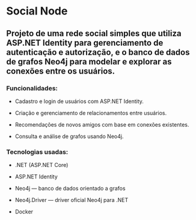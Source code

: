 # Social Node
## Projeto de uma rede social simples que utiliza ASP.NET Identity para gerenciamento de autenticação e autorização, e o banco de dados de grafos Neo4j para modelar e explorar as conexões entre os usuários.

### Funcionalidades:
- Cadastro e login de usuários com ASP.NET Identity.

- Criação e gerenciamento de relacionamentos entre usuários.

- Recomendações de novos amigos com base em conexões existentes.

- Consulta e análise de grafos usando Neo4j.

### Tecnologias usadas:
- .NET (ASP.NET Core)

- ASP.NET Identity

- Neo4j — banco de dados orientado a grafos

- Neo4j.Driver — driver oficial Neo4j para .NET

- Docker
